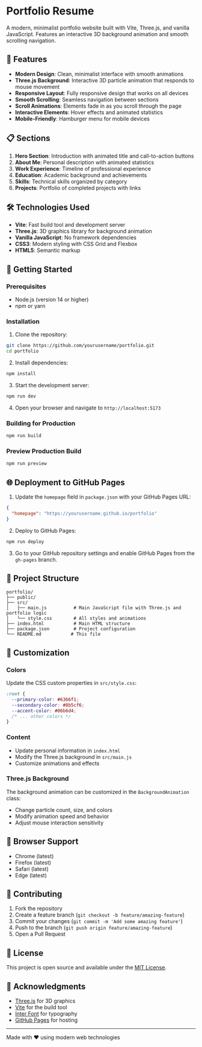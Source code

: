 # Portfolio Resume

A modern, minimalist portfolio website built with Vite, Three.js, and vanilla JavaScript. Features an interactive 3D background animation and smooth scrolling navigation.

## 🚀 Features

- **Modern Design**: Clean, minimalist interface with smooth animations
- **Three.js Background**: Interactive 3D particle animation that responds to mouse movement
- **Responsive Layout**: Fully responsive design that works on all devices
- **Smooth Scrolling**: Seamless navigation between sections
- **Scroll Animations**: Elements fade in as you scroll through the page
- **Interactive Elements**: Hover effects and animated statistics
- **Mobile-Friendly**: Hamburger menu for mobile devices

## 📋 Sections

1. **Hero Section**: Introduction with animated title and call-to-action buttons
2. **About Me**: Personal description with animated statistics
3. **Work Experience**: Timeline of professional experience
4. **Education**: Academic background and achievements
5. **Skills**: Technical skills organized by category
6. **Projects**: Portfolio of completed projects with links

## 🛠️ Technologies Used

- **Vite**: Fast build tool and development server
- **Three.js**: 3D graphics library for background animation
- **Vanilla JavaScript**: No framework dependencies
- **CSS3**: Modern styling with CSS Grid and Flexbox
- **HTML5**: Semantic markup

## 🚀 Getting Started

### Prerequisites

- Node.js (version 14 or higher)
- npm or yarn

### Installation

1. Clone the repository:
```bash
git clone https://github.com/yourusername/portfolio.git
cd portfolio
```

2. Install dependencies:
```bash
npm install
```

3. Start the development server:
```bash
npm run dev
```

4. Open your browser and navigate to `http://localhost:5173`

### Building for Production

```bash
npm run build
```

### Preview Production Build

```bash
npm run preview
```

## 🌐 Deployment to GitHub Pages

1. Update the `homepage` field in `package.json` with your GitHub Pages URL:
```json
{
  "homepage": "https://yourusername.github.io/portfolio"
}
```

2. Deploy to GitHub Pages:
```bash
npm run deploy
```

3. Go to your GitHub repository settings and enable GitHub Pages from the `gh-pages` branch.

## 📁 Project Structure

```
portfolio/
├── public/
├── src/
│   ├── main.js          # Main JavaScript file with Three.js and portfolio logic
│   └── style.css        # All styles and animations
├── index.html           # Main HTML structure
├── package.json         # Project configuration
└── README.md           # This file
```

## 🎨 Customization

### Colors
Update the CSS custom properties in `src/style.css`:
```css
:root {
  --primary-color: #6366f1;
  --secondary-color: #8b5cf6;
  --accent-color: #06b6d4;
  /* ... other colors */
}
```

### Content
- Update personal information in `index.html`
- Modify the Three.js background in `src/main.js`
- Customize animations and effects

### Three.js Background
The background animation can be customized in the `BackgroundAnimation` class:
- Change particle count, size, and colors
- Modify animation speed and behavior
- Adjust mouse interaction sensitivity

## 📱 Browser Support

- Chrome (latest)
- Firefox (latest)
- Safari (latest)
- Edge (latest)

## 🤝 Contributing

1. Fork the repository
2. Create a feature branch (`git checkout -b feature/amazing-feature`)
3. Commit your changes (`git commit -m 'Add some amazing feature'`)
4. Push to the branch (`git push origin feature/amazing-feature`)
5. Open a Pull Request

## 📄 License

This project is open source and available under the [MIT License](LICENSE).

## 🙏 Acknowledgments

- [Three.js](https://threejs.org/) for 3D graphics
- [Vite](https://vitejs.dev/) for the build tool
- [Inter Font](https://rsms.me/inter/) for typography
- [GitHub Pages](https://pages.github.com/) for hosting

---

Made with ❤️ using modern web technologies
